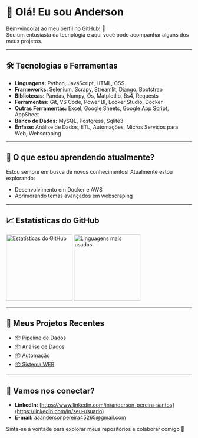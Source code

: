 # 👋 Olá! Eu sou Anderson

Bem-vindo(a) ao meu perfil no GitHub! 🚀  
Sou um entusiasta da tecnologia e aqui você pode acompanhar alguns dos meus projetos.

---

## 🛠️ Tecnologias e Ferramentas  
- **Linguagens:** Python, JavaScript, HTML, CSS  
- **Frameworks:** Selenium, Scrapy, Streamlit, Django, Bootstrap
- **Bibliotecas:** Pandas, Numpy, Os, Matplotlib, Bs4, Requests
- **Ferramentas:** Git, VS Code, Power BI, Looker Studio, Docker
- **Outras Ferramentas:** Excel, Google Sheets, Google App Script, AppSheet
- **Banco de Dados:** MySQL, Postgress, Sqlite3
- **Ênfase:** Análise de Dados, ETL, Automações, Micros Serviços para Web, Webscraping

---

## 🌱 O que estou aprendendo atualmente?  
Estou sempre em busca de novos conhecimentos! Atualmente estou explorando:  
- Desenvolvimento em Docker e AWS  
- Aprimorando temas avançados em webscraping  

---

## 📈 Estatísticas do GitHub  
<div>
  <img height="180em" src="https://github-readme-stats.vercel.app/api?username=Andersonps-dev&show_icons=true&theme=radical" alt="Estatísticas do GitHub">
  <img height="180em" src="https://github-readme-stats.vercel.app/api/top-langs/?username=Andersonps-dev&layout=compact&theme=radical" alt="Linguagens mais usadas">
</div>

---

## 🚀 Meus Projetos Recentes  
- [📦 Pipeline de Dados](https://github.com/Andersonps-dev/pipeline-dados)  
- [📦 Análise de Dados](https://github.com/Andersonps-dev/analise-dados-chrun)  
- [📦 Automação](https://github.com/Andersonps-dev/gerar-html_e_enviar-email)  
- [📦 Sistema WEB](https://github.com/Andersonps-dev/solen-sistema-django)  

---

## 🤝 Vamos nos conectar?  
- **LinkedIn:** [https://www.linkedin.com/in/anderson-pereira-santos](https://linkedin.com/in/seu-usuario)  
- **E-mail:** [aaandersonpereira45265@gmail.com](mailto:seu-email@dominio.com)  

Sinta-se à vontade para explorar meus repositórios e colaborar comigo 🚀
